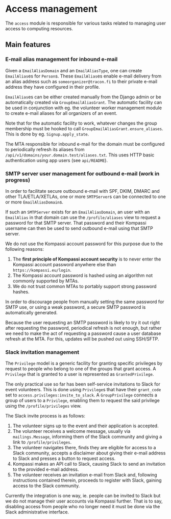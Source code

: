 # Access management

The `access` module is responsible for various tasks related to managing user access to computing resources.

## Main features

### E-mail alias management for inbound e-mail

Given a `EmailAliasDomain` and an `EmailAliasType`, one can create `EmailAlias`es for `Person`s. These `EmailAlias`es enable e-mail delivery from an alias address such as `someorganizer@tracon.fi` to their private e-mail address they have configured in their profile.

`EmailAlias`es can be either created manually from the Django admin or be automatically created via `GroupEmailAliasGrant`. The automatic facility can be used in conjunction with eg. the volunteer worker management module to create e-mail aliases for all organizers of an event.

Note that for the automatic facility to work, whatever changes the group membership must be hooked to call `GroupEmailAliasGrant.ensure_aliases`. This is done by eg. `Signup.apply_state`.

The MTA responsible for inbound e-mail for the domain must be configured to periodically refresh its aliases from `/api/v1/domains/your.domain.test/aliases.txt`. This uses HTTP basic authentication using app users (see `api/README`).

### SMTP server user management for outbound e-mail (work in progress)

In order to facilitate secure outbound e-mail with SPF, DKIM, DMARC and other TLA/ETLA/XETLAs, one or more `SMTPServer`s can be connected to one or more `EmailAliasDomain`s.

If such an `SMTPServer` exists for an `EmailAliasDomain`, an user with an `EmailAlias` in that domain can use the `/profile/aliases` view to request a password for that SMTP server. That password and their Kompassi username can then be used to send outbound e-mail using that SMTP server.

We do not use the Kompassi account password for this purpose due to the following reasons:

1. The **first principle of Kompassi account security** is to never enter the Kompassi account password anywhere else than `https://kompassi.eu/login`.
2. The Kompassi account password is hashed using an algorithm not commonly supported by MTAs.
3. We do not trust common MTAs to portably support strong password hashes.

In order to discourage people from manually setting the same password for SMTP use, or using a weak password, a secure SMTP password is automatically generated.

Because the user requesting an SMTP password is likely to try it out right after requesting the password, periodical refresh is not enough, but rather we need to make the act of requesting a password cause a user database refresh at the MTA. For this, updates will be pushed out using SSH/SFTP.

### Slack invitation management

The `Privilege` model is a generic facility for granting specific privileges by request to people who belong to one of the groups that grant access. A `Privilege` that is granted to a user is represented as `GrantedPrivilege`.

The only practical use so far has been self-service invitations to Slack for event volunteers. This is done using `Privilege`s that have their `grant_code` set to `access.privileges:invite_to_slack`. A `GroupPrivilege` connects a group of users to a `Privilege`, enabling them to request the said privilege using the `/profile/privileges` view.

The Slack invite process is as follows:

1. The volunteer signs up to the event and their application is accepted.
2. The volunteer receives a welcome message, usually via `mailings.Message`, informing them of the Slack community and giving a link to `/profile/privileges`.
3. The volunteer navigates there, finds they are eligible for access to a Slack community, accepts a disclaimer about giving their e-mail address to Slack and presses a button to request access.
4. Kompassi makes an API call to Slack, causing Slack to send an invitation to the provided e-mail address.
5. The volunteer receives an invitation e-mail from Slack and, following instructions contained therein, proceeds to register with Slack, gaining access to the Slack community.

Currently the integration is one way, ie. people can be invited to Slack but we do not manage their user accounts via Kompassi further. That is to say, disabling access from people who no longer need it must be done via the Slack administrative interface.
